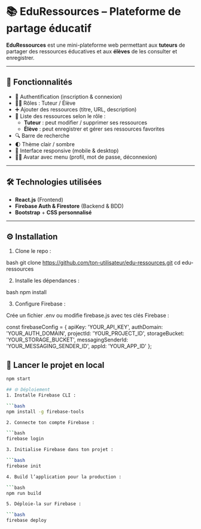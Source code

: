 # 📚 EduRessources – Plateforme de partage éducatif

**EduRessources** est une mini-plateforme web permettant aux **tuteurs** de partager des ressources éducatives et aux **élèves** de les consulter et enregistrer.

---

## 🚀 Fonctionnalités

- 🔐 Authentification (inscription & connexion)
- 👨‍🏫 Rôles : Tuteur / Élève
- ➕ Ajouter des ressources (titre, URL, description)
- 📂 Liste des ressources selon le rôle :
  - **Tuteur** : peut modifier / supprimer ses ressources
  - **Élève** : peut enregistrer et gérer ses ressources favorites
- 🔍 Barre de recherche
- 🌓 Thème clair / sombre
- 📱 Interface responsive (mobile & desktop)
- 🧑‍🎓 Avatar avec menu (profil, mot de passe, déconnexion)

---

## 🛠️ Technologies utilisées

- **React.js** (Frontend)
- **Firebase Auth & Firestore** (Backend & BDD)
- **Bootstrap** + **CSS personnalisé**

---

## ⚙️ Installation

1. Clone le repo :

bash
git clone https://github.com/ton-utilisateur/edu-ressources.git
cd edu-ressources

2. Installe les dépendances :

bash
npm install

3. Configure Firebase :

Crée un fichier .env ou modifie firebase.js avec tes clés Firebase :

const firebaseConfig = {
  apiKey: 'YOUR_API_KEY',
  authDomain: 'YOUR_AUTH_DOMAIN',
  projectId: 'YOUR_PROJECT_ID',
  storageBucket: 'YOUR_STORAGE_BUCKET',
  messagingSenderId: 'YOUR_MESSAGING_SENDER_ID',
  appId: 'YOUR_APP_ID'
};

## 🚀 Lancer le projet en local
```bash
npm start

## 🌐 Déploiement
1. Installe Firebase CLI :

```bash
npm install -g firebase-tools

2. Connecte ton compte Firebase :

```bash
firebase login

3. Initialise Firebase dans ton projet :

```bash
firebase init

4. Build l’application pour la production :

```bash
npm run build

5. Déploie-la sur Firebase :

```bash
firebase deploy
